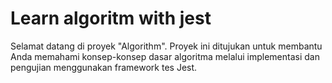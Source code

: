 # Learn algoritm with jest

Selamat datang di proyek "Algorithm". Proyek ini ditujukan untuk membantu Anda memahami konsep-konsep dasar algoritma melalui implementasi dan pengujian menggunakan framework tes Jest.